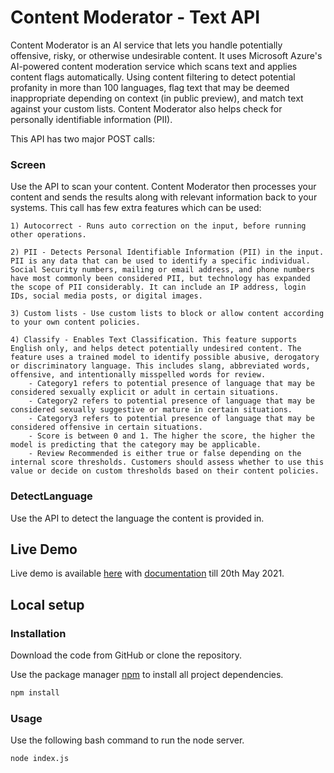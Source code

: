 # Content Moderator - Text API

Content Moderator is an AI service that lets you handle potentially offensive, risky, or otherwise undesirable content. It uses Microsoft Azure's AI-powered content moderation service which scans text and applies content flags automatically. Using content filtering to detect potential profanity in more than 100 languages, flag text that may be deemed inappropriate depending on context (in public preview), and match text against your custom lists. Content Moderator also helps check for personally identifiable information (PII).

This API has two major POST calls:
### Screen
Use the API to scan your content. Content Moderator then processes your content and sends the results along with relevant information back to your systems. This call has few extra features which can be used:

    1) Autocorrect - Runs auto correction on the input, before running other operations.

    2) PII - Detects Personal Identifiable Information (PII) in the input. PII is any data that can be used to identify a specific individual. Social Security numbers, mailing or email address, and phone numbers have most commonly been considered PII, but technology has expanded the scope of PII considerably. It can include an IP address, login IDs, social media posts, or digital images.

    3) Custom lists - Use custom lists to block or allow content according to your own content policies.

    4) Classify - Enables Text Classification. This feature supports English only, and helps detect potentially undesired content. The feature uses a trained model to identify possible abusive, derogatory or discriminatory language. This includes slang, abbreviated words, offensive, and intentionally misspelled words for review.
        - Category1 refers to potential presence of language that may be considered sexually explicit or adult in certain situations.
        - Category2 refers to potential presence of language that may be considered sexually suggestive or mature in certain situations.
        - Category3 refers to potential presence of language that may be considered offensive in certain situations.
        - Score is between 0 and 1. The higher the score, the higher the model is predicting that the category may be applicable.
        - Review Recommended is either true or false depending on the internal score thresholds. Customers should assess whether to use this value or decide on custom thresholds based on their content policies.

### DetectLanguage
Use the API to detect the language the content is provided in.

## Live Demo

Live demo is available [here](http://159.65.35.152:3000/) with [documentation](http://159.65.35.152:3000/docs) till 20th May 2021.

## Local setup
### Installation

Download the code from GitHub or clone the repository.

Use the package manager [npm](https://www.npmjs.com/get-npm) to install all project dependencies.

```bash
npm install
```

### Usage

Use the following bash command to run the node server.

```bash
node index.js
```
